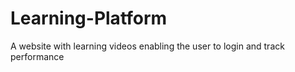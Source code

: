 # Learning-Platform
A website with learning videos enabling the user to login and track performance 
